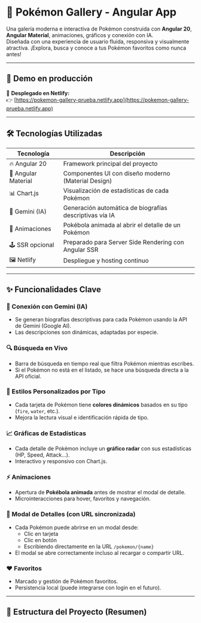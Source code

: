 # 🧬 Pokémon Gallery - Angular App

Una galería moderna e interactiva de Pokémon construida con **Angular 20**, **Angular Material**, animaciones, gráficos y conexión con IA.  
Diseñada con una experiencia de usuario fluida, responsiva y visualmente atractiva. ¡Explora, busca y conoce a tus Pokémon favoritos como nunca antes!

---

## 🚀 Demo en producción

🔗 **Desplegado en Netlify:**  
👉 [https://pokemon-gallery-prueba.netlify.app](https://pokemon-gallery-prueba.netlify.app)

---

## 🛠️ Tecnologías Utilizadas

| Tecnología        | Descripción                                            |
|------------------|--------------------------------------------------------|
| 🔥 Angular 20     | Framework principal del proyecto                      |
| 🎨 Angular Material | Componentes UI con diseño moderno (Material Design) |
| 📊 Chart.js       | Visualización de estadísticas de cada Pokémon         |
| 🤖 Gemini (IA)    | Generación automática de biografías descriptivas vía IA |
| 🎥 Animaciones    | Pokébola animada al abrir el detalle de un Pokémon    |
| 🕹️ SSR opcional   | Preparado para Server Side Rendering con Angular SSR |
| 🖼️ Netlify        | Despliegue y hosting continuo                         |

---

## ✨ Funcionalidades Clave

### 🧠 Conexión con Gemini (IA)
- Se generan biografías descriptivas para cada Pokémon usando la API de Gemini (Google AI).
- Las descripciones son dinámicas, adaptadas por especie.

### 🔍 Búsqueda en Vivo
- Barra de búsqueda en tiempo real que filtra Pokémon mientras escribes.
- Si el Pokémon no está en el listado, se hace una búsqueda directa a la API oficial.

### 🎨 Estilos Personalizados por Tipo
- Cada tarjeta de Pokémon tiene **colores dinámicos** basados en su tipo (`fire`, `water`, etc.).
- Mejora la lectura visual e identificación rápida de tipo.

### 📈 Gráficas de Estadísticas
- Cada detalle de Pokémon incluye un **gráfico radar** con sus estadísticas (HP, Speed, Attack...).
- Interactivo y responsivo con Chart.js.

### ⚡ Animaciones
- Apertura de **Pokébola animada** antes de mostrar el modal de detalle.
- Microinteracciones para hover, favoritos y navegación.

### 🧭 Modal de Detalles (con URL sincronizada)
- Cada Pokémon puede abrirse en un modal desde:
  - Clic en tarjeta
  - Clic en botón
  - Escribiendo directamente en la URL `/pokemon/{name}`
- El modal se abre correctamente incluso al recargar o compartir URL.

### ❤️ Favoritos
- Marcado y gestión de Pokémon favoritos.
- Persistencia local (puede integrarse con login en el futuro).

---

## 📁 Estructura del Proyecto (Resumen)

